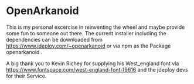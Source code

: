 # OpenArkanoid
This is my personal excercise in reinventing the wheel and maybe provide some fun to someone out there.
The current installer including the dependencies can be downloaded from https://www.jdeploy.com/~openarkanoid 
or via npm as the Package openarkanoid .

A big thank you to Kevin Richey for supplying his West_england font via https://www.fontspace.com/west-england-font-f9616 
and the jdeploy devs for their Service.

